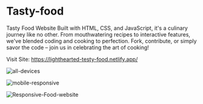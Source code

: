 # Tasty-food
Tasty Food Website Built with HTML, CSS, and JavaScript, it's a culinary journey like no other. From mouthwatering recipes to interactive features, we've blended coding and cooking to perfection. Fork, contribute, or simply savor the code – join us in celebrating the art of cooking!


Visit Site:
https://lighthearted-testy-food.netlify.app/


![all-devices](https://github.com/Ameer-Hamza534/Tasty-food/assets/96291410/89318686-490a-47c6-815a-c7ce6adf1d8a)


![mobile-responsive](https://github.com/Ameer-Hamza534/Tasty-food/assets/96291410/04acd39f-4e5a-47c0-84a1-c634899f2a67)


![Responsive-Food-website](https://github.com/Ameer-Hamza534/Tasty-food/assets/96291410/af6b1ae6-84c0-4eb1-98b6-52416c5b8eab)
